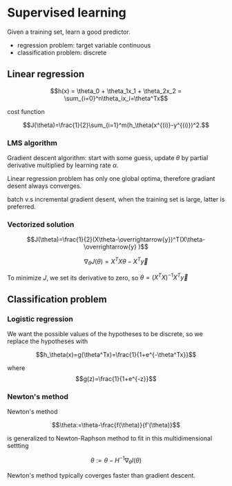 
# Supervised learning

Given a training set, learn a good predictor.

- regression problem: target variable continuous
- classification problem: discrete

## Linear regression

$$h(x) = \theta_0 + \theta_1x_1 + \theta_2x_2 =
\sum_{i=0}^n\theta_ix_i=\theta^Tx$$

cost function

$$J(\theta)=\frac{1}{2}\sum_{i=1}^m(h_\theta(x^{(i)}-y^{(i)})^2.$$

### LMS algorithm

Gradient descent algorithm: start with some guess, update $\theta$ by partial
derivative multiplied by learning rate $\alpha$.

Linear regression problem has only one global optima, therefore gradiant desent
always converges.

batch v.s incremental gradient desent, when the training set is large, latter is
preferred.

### Vectorized solution

$$J(\theta)=\frac{1}{2}(X\theta-\overrightarrow{y})^T(X\theta-\overrightarrow{y}
)$$

$$\nabla_\theta J(\theta)=X^TX\theta-X^T\overrightarrow{y}$$

To minimize $J$, we set its derivative to zero, so
$\theta=(X^TX)^{-1}X^T\overrightarrow{y}$

## Classification problem

### Logistic regression

We want the possible values of the hypotheses to be discrete, so we replace the
hypotheses with

$$h_\theta(x)=g(\theta^Tx)=\frac{1}{1+e^{-\theta^Tx}}$$

where $$g(z)=\frac{1}{1+e^{-z}}$$

### Newton's method

Newton's method

$$\theta:=\theta-\frac{f(\theta)}{f'(\theta)}$$

is generalized to Newton-Raphson method to fit in this multidimensional settting

$$\theta:=\theta-H^{-1}\nabla_\theta l(\theta)$$

Newton's method typically coverges faster than gradient descent.


    
